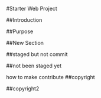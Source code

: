 #Starter Web Project

##Introduction

##Purpose

##New Section

##staged but not commit

##not been staged yet

how to make contribute
##copyright

##copyright2

